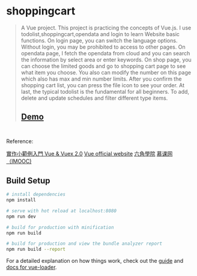 # shoppingcart

> A Vue project. This project is practicing the concepts of Vue.js. I use todolist,shoppingcart,opendata and login to learn Website basic functions.
On login page, you can switch the language options. Without login, you may be prohibited to access to other pages. On opendata page, I fetch the opendata
from cloud and you can search the information by select area or enter keywords. On shop page, you can choose the limited goods and go to shopping cart page
to see what item you choose. You also can modify the number on this page which also has max and min number limits. After you confirm the shopping cart list,
you can press the file icon to see your order. At last, the typical todolist is the fundamental for all beginners. To add, delete and update schedules and 
filter different type items.
<a href="https://xiu43317.github.io/vueworks/"><h2>Demo<h2/></a>

<p>Reference:</p>
<a href="https://ithelp.ithome.com.tw/users/20103326/ironman/1114">實作小範例入門 Vue & Vuex 2.0</a>
<a href="https://vuejs.org/v2/guide/">Vue official website</a>
<a href="https://www.hexschool.com/">六角學院</a>
<a href="https://www.imooc.com/">慕课网（IMOOC)</a>

## Build Setup

``` bash
# install dependencies
npm install

# serve with hot reload at localhost:8080
npm run dev

# build for production with minification
npm run build

# build for production and view the bundle analyzer report
npm run build --report
```

For a detailed explanation on how things work, check out the [guide](http://vuejs-templates.github.io/webpack/) and [docs for vue-loader](http://vuejs.github.io/vue-loader).
